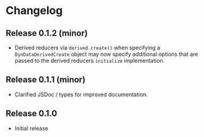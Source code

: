 # Changelog
## Release 0.1.2 (minor)
- Derived reducers via `derived.create()` when specifying a `DynDataDerivedCreate` object may now specify additional 
options that are passed to the derived reducers `initialize` implementation.

## Release 0.1.1 (minor)
- Clarified JSDoc / types for improved documentation.

## Release 0.1.0
- Initial release

